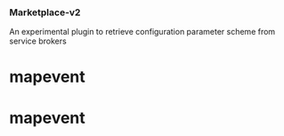 ### Marketplace-v2

An experimental plugin to retrieve configuration parameter scheme from service brokers
# mapevent
# mapevent
